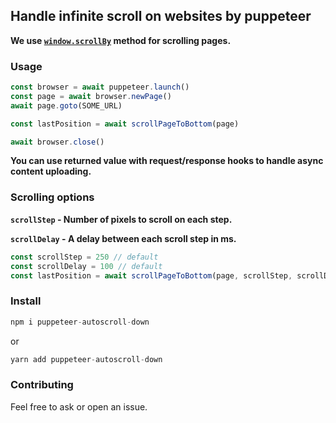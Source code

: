 ## Handle infinite scroll on websites by puppeteer

**We use [`window.scrollBy`](https://developer.mozilla.org/en-US/docs/Web/API/Window/scrollBy) method for scrolling pages.**

### Usage

```js
const browser = await puppeteer.launch()
const page = await browser.newPage()
await page.goto(SOME_URL)

const lastPosition = await scrollPageToBottom(page)

await browser.close()
```

**You can use returned value with request/response hooks to handle async content uploading.**

### Scrolling options

**`scrollStep` - Number of pixels to scroll on each step.**

**`scrollDelay` - A delay between each scroll step in ms.**

```js
const scrollStep = 250 // default
const scrollDelay = 100 // default
const lastPosition = await scrollPageToBottom(page, scrollStep, scrollDelay)
```

### Install

```js
npm i puppeteer-autoscroll-down
```

or

```js
yarn add puppeteer-autoscroll-down
```

### Contributing

Feel free to ask or open an issue.
